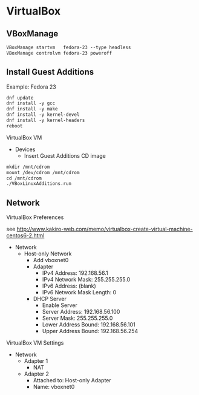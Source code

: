 # VirtualBox

## VBoxManage

```markdown
VBoxManage startvm   fedora-23 --type headless
VBoxManage controlvm fedora-23 poweroff
```

## Install Guest Additions

Example: Fedora 23

```markdown
dnf update
dnf install -y gcc
dnf install -y make
dnf install -y kernel-devel
dnf install -y kernel-headers
reboot
```

VirtualBox VM
* Devices
  * Insert Guest Additions CD image

```markdown
mkdir /mnt/cdrom
mount /dev/cdrom /mnt/cdrom
cd /mnt/cdrom
./VBoxLinuxAdditions.run
```

## Network

VirtualBox Preferences

see http://www.kakiro-web.com/memo/virtualbox-create-virtual-machine-centos6-2.html

* Network
  * Host-only Network
    * Add vboxnet0
    * Adapter
      * IPv4 Address:             192.168.56.1
      * IPv4 Network Mask:        255.255.255.0
      * IPv6 Address:             (blank)
      * IPv6 Network Mask Length: 0
    * DHCP Server
      * Enable Server
      * Server Address:      192.168.56.100
      * Server Mask:         255.255.255.0
      * Lower Address Bound: 192.168.56.101
      * Upper Address Bound: 192.168.56.254

VirtualBox VM Settings

* Network
  * Adapter 1
    * NAT
  * Adapter 2
    * Attached to: Host-only Adapter
    * Name: vboxnet0
